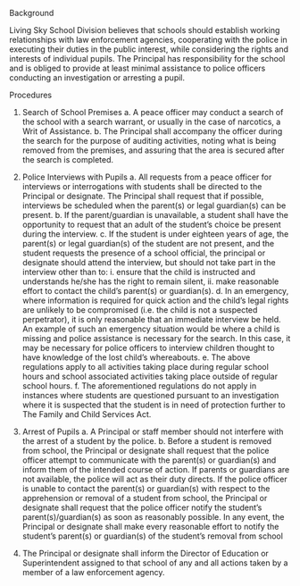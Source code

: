 Background

Living Sky School Division believes that schools should establish working relationships with law enforcement agencies, cooperating with the police in executing their duties in the public interest, while considering the rights and interests of individual pupils.  The Principal has responsibility for the school and is obliged to provide at least minimal assistance to police officers conducting an investigation or arresting a pupil.


Procedures

1.	Search of School Premises
a.	A peace officer may conduct a search of the school with a search warrant, or usually in the case of narcotics, a Writ of Assistance.
b.	The Principal shall accompany the officer during the search for the purpose of auditing activities, noting what is being removed from the premises, and assuring that the area is secured after the search is completed.

2.	Police Interviews with Pupils
a.	 All requests from a peace officer for interviews or interrogations with students shall be directed to the Principal or designate.  The Principal shall request that if possible, interviews be scheduled when the parent(s) or legal guardian(s) can be present.
b.	  If the parent/guardian is unavailable, a student shall have the opportunity to request that an adult of the student’s choice be present during the interview.
c.	 If the student is under eighteen years of age, the parent(s) or legal guardian(s) of the student are not present, and the student requests the presence of a school official, the principal or designate should attend the interview, but should not take part in the interview other than to:
i.	ensure that the child is instructed and understands he/she has the right to remain silent,
ii.	make reasonable effort to contact the child’s parent(s) or guardian(s).
d.	In an emergency, where information is required for quick action and the child’s legal rights are unlikely to be compromised (i.e. the child is not a suspected perpetrator), it is only reasonable that an immediate interview be held.  An example of such an emergency situation would be where a child is missing and police assistance is necessary for the search.  In this case, it may be necessary for police officers to interview children thought to have knowledge of the lost child’s whereabouts.
e.	The above regulations apply to all activities taking place during regular school hours and school associated activities taking place outside of regular school hours.
f.	The aforementioned regulations do not apply in instances where students are questioned pursuant to an investigation where it is suspected that the student is in need of protection further to The Family and Child Services Act. 

3.	Arrest of Pupils
a.	A Principal or staff member should not interfere with the arrest of a student by the police.
b.	Before a student is removed from school, the Principal or designate shall request that the police officer attempt to communicate with the parent(s) or guardian(s) and inform them of the intended course of action. If parents or guardians are not available, the police will act as their duty directs.   If the police officer is unable to contact the parent(s) or guardian(s) with respect to the apprehension or removal of a student from school, the Principal or designate shall request that the police officer notify the student’s parent(s)/guardian(s) as soon as reasonably possible.   In any event, the Principal or designate shall make every reasonable effort to notify the student’s parent(s) or guardian(s) of the student’s removal from school

4.	The Principal or designate shall inform the Director of Education or Superintendent assigned to that school of any and all actions taken by a member of a law enforcement agency.
